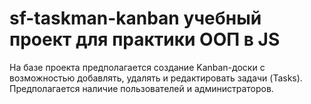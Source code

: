 # sf-taskman-kanban учебный проект для практики ООП в JS

На базе проекта предполагается создание Kanban-доски с возможностью добавлять, удалять и редактировать задачи (Tasks). Предполагается наличие пользователей и администраторов. 